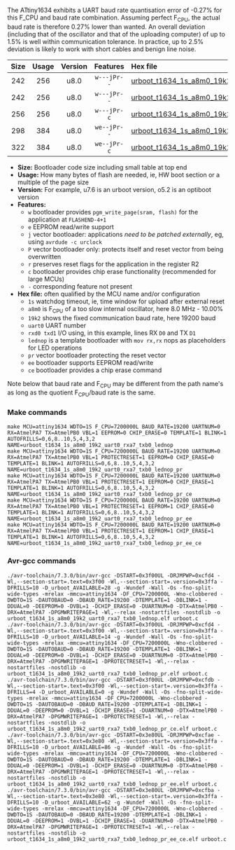 The ATtiny1634 exhibits a UART baud rate quantisation error of -0.27% for this F_CPU and baud rate combination. Assuming perfect F<sub>CPU</sub>, the actual baud rate is therefore 0.27% lower than wanted. An overall deviation (including that of the oscillator and that of the uploading computer) of up to 1.5% is well within communication tolerance. In practice, up to 2.5% deviation is likely to work with short cables and benign line noise.

|Size|Usage|Version|Features|Hex file|
|:-:|:-:|:-:|:-:|:--|
|242|256|u8.0|`w---jPr--`|[urboot_t1634_1s_a8m0_19k2_uart0_rxa7_txb0_lednop.hex](https://raw.githubusercontent.com/stefanrueger/urboot.hex/main/mcus/attiny1634/watchdog_1_s/internal_oscillator_a-10.00%25/%2B8m000000_hz/%2B%2B19k2_baud/uart0_rxa7_txb0/lednop/urboot_t1634_1s_a8m0_19k2_uart0_rxa7_txb0_lednop.hex)|
|242|256|u8.0|`w---jPr--`|[urboot_t1634_1s_a8m0_19k2_uart0_rxa7_txb0_lednop_pr.hex](https://raw.githubusercontent.com/stefanrueger/urboot.hex/main/mcus/attiny1634/watchdog_1_s/internal_oscillator_a-10.00%25/%2B8m000000_hz/%2B%2B19k2_baud/uart0_rxa7_txb0/lednop/urboot_t1634_1s_a8m0_19k2_uart0_rxa7_txb0_lednop_pr.hex)|
|256|256|u8.0|`w---jPr-c`|[urboot_t1634_1s_a8m0_19k2_uart0_rxa7_txb0_lednop_pr_ce.hex](https://raw.githubusercontent.com/stefanrueger/urboot.hex/main/mcus/attiny1634/watchdog_1_s/internal_oscillator_a-10.00%25/%2B8m000000_hz/%2B%2B19k2_baud/uart0_rxa7_txb0/lednop/urboot_t1634_1s_a8m0_19k2_uart0_rxa7_txb0_lednop_pr_ce.hex)|
|298|384|u8.0|`we--jPr--`|[urboot_t1634_1s_a8m0_19k2_uart0_rxa7_txb0_lednop_pr_ee.hex](https://raw.githubusercontent.com/stefanrueger/urboot.hex/main/mcus/attiny1634/watchdog_1_s/internal_oscillator_a-10.00%25/%2B8m000000_hz/%2B%2B19k2_baud/uart0_rxa7_txb0/lednop/urboot_t1634_1s_a8m0_19k2_uart0_rxa7_txb0_lednop_pr_ee.hex)|
|322|384|u8.0|`we--jPr-c`|[urboot_t1634_1s_a8m0_19k2_uart0_rxa7_txb0_lednop_pr_ee_ce.hex](https://raw.githubusercontent.com/stefanrueger/urboot.hex/main/mcus/attiny1634/watchdog_1_s/internal_oscillator_a-10.00%25/%2B8m000000_hz/%2B%2B19k2_baud/uart0_rxa7_txb0/lednop/urboot_t1634_1s_a8m0_19k2_uart0_rxa7_txb0_lednop_pr_ee_ce.hex)|

- **Size:** Bootloader code size including small table at top end
- **Usage:** How many bytes of flash are needed, ie, HW boot section or a multiple of the page size
- **Version:** For example, u7.6 is an urboot version, o5.2 is an optiboot version
- **Features:**
  + `w` bootloader provides `pgm_write_page(sram, flash)` for the application at `FLASHEND-4+1`
  + `e` EEPROM read/write support
  + `j` vector bootloader: applications *need to be patched externally*, eg, using `avrdude -c urclock`
  + `P` vector bootloader only: protects itself and reset vector from being overwritten
  + `r` preserves reset flags for the application in the register R2
  + `c` bootloader provides chip erase functionality (recommended for large MCUs)
  + `-` corresponding feature not present
- **Hex file:** often qualified by the MCU name and/or configuration
  + `1s` watchdog timeout, ie, time window for upload after external reset
  + `a8m0` is F<sub>CPU</sub> of a too slow internal oscillator, here 8.0 MHz - 10.00%
  + `19k2` shows the fixed communication baud rate, here 19200 baud
  + `uart0` UART number
  + `rxd0 txd1` I/O using, in this example, lines RX `D0` and TX `D1`
  + `lednop` is a template bootloader with `mov rx,rx` nops as placeholders for LED operations
  + `pr` vector bootloader protecting the reset vector
  + `ee` bootloader supports EEPROM read/write
  + `ce` bootloader provides a chip erase command


Note below that baud rate and F<sub>CPU</sub> may be different from the path name's as long as the quotient F<sub>CPU</sub>/baud rate is the same.

### Make commands
```
make MCU=attiny1634 WDTO=1S F_CPU=7200000L BAUD_RATE=19200 UARTNUM=0 RX=AtmelPA7 TX=AtmelPB0 VBL=1 EEPROM=0 CHIP_ERASE=0 TEMPLATE=1 BLINK=1 AUTOFRILLS=0,6,8..10,5,4,3,2 NAME=urboot_t1634_1s_a8m0_19k2_uart0_rxa7_txb0_lednop
make MCU=attiny1634 WDTO=1S F_CPU=7200000L BAUD_RATE=19200 UARTNUM=0 RX=AtmelPA7 TX=AtmelPB0 VBL=1 PROTECTRESET=1 EEPROM=0 CHIP_ERASE=0 TEMPLATE=1 BLINK=1 AUTOFRILLS=0,6,8..10,5,4,3,2 NAME=urboot_t1634_1s_a8m0_19k2_uart0_rxa7_txb0_lednop_pr
make MCU=attiny1634 WDTO=1S F_CPU=7200000L BAUD_RATE=19200 UARTNUM=0 RX=AtmelPA7 TX=AtmelPB0 VBL=1 PROTECTRESET=1 EEPROM=0 CHIP_ERASE=1 TEMPLATE=1 BLINK=1 AUTOFRILLS=0,6,8..10,5,4,3,2 NAME=urboot_t1634_1s_a8m0_19k2_uart0_rxa7_txb0_lednop_pr_ce
make MCU=attiny1634 WDTO=1S F_CPU=7200000L BAUD_RATE=19200 UARTNUM=0 RX=AtmelPA7 TX=AtmelPB0 VBL=1 PROTECTRESET=1 EEPROM=1 CHIP_ERASE=0 TEMPLATE=1 BLINK=1 AUTOFRILLS=0,6,8..10,5,4,3,2 NAME=urboot_t1634_1s_a8m0_19k2_uart0_rxa7_txb0_lednop_pr_ee
make MCU=attiny1634 WDTO=1S F_CPU=7200000L BAUD_RATE=19200 UARTNUM=0 RX=AtmelPA7 TX=AtmelPB0 VBL=1 PROTECTRESET=1 EEPROM=1 CHIP_ERASE=1 TEMPLATE=1 BLINK=1 AUTOFRILLS=0,6,8..10,5,4,3,2 NAME=urboot_t1634_1s_a8m0_19k2_uart0_rxa7_txb0_lednop_pr_ee_ce
```

### Avr-gcc commands
```
./avr-toolchain/7.3.0/bin/avr-gcc -DSTART=0x3f00UL -DRJMPWP=0xcfd4 -Wl,--section-start=.text=0x3f00 -Wl,--section-start=.version=0x3ffa -DFRILLS=10 -D_urboot_AVAILABLE=28 -g -Wundef -Wall -Os -fno-split-wide-types -mrelax -mmcu=attiny1634 -DF_CPU=7200000L -Wno-clobbered -DWDTO=1S -DAUTOBAUD=0 -DBAUD_RATE=19200 -DTEMPLATE=1 -DBLINK=1 -DDUAL=0 -DEEPROM=0 -DVBL=1 -DCHIP_ERASE=0 -DUARTNUM=0 -DTX=AtmelPB0 -DRX=AtmelPA7 -DPGMWRITEPAGE=1 -Wl,--relax -nostartfiles -nostdlib -o urboot_t1634_1s_a8m0_19k2_uart0_rxa7_txb0_lednop.elf urboot.c
./avr-toolchain/7.3.0/bin/avr-gcc -DSTART=0x3f00UL -DRJMPWP=0xcfd4 -Wl,--section-start=.text=0x3f00 -Wl,--section-start=.version=0x3ffa -DFRILLS=10 -D_urboot_AVAILABLE=14 -g -Wundef -Wall -Os -fno-split-wide-types -mrelax -mmcu=attiny1634 -DF_CPU=7200000L -Wno-clobbered -DWDTO=1S -DAUTOBAUD=0 -DBAUD_RATE=19200 -DTEMPLATE=1 -DBLINK=1 -DDUAL=0 -DEEPROM=0 -DVBL=1 -DCHIP_ERASE=0 -DUARTNUM=0 -DTX=AtmelPB0 -DRX=AtmelPA7 -DPGMWRITEPAGE=1 -DPROTECTRESET=1 -Wl,--relax -nostartfiles -nostdlib -o urboot_t1634_1s_a8m0_19k2_uart0_rxa7_txb0_lednop_pr.elf urboot.c
./avr-toolchain/7.3.0/bin/avr-gcc -DSTART=0x3f00UL -DRJMPWP=0xcfdb -Wl,--section-start=.text=0x3f00 -Wl,--section-start=.version=0x3ffa -DFRILLS=4 -D_urboot_AVAILABLE=0 -g -Wundef -Wall -Os -fno-split-wide-types -mrelax -mmcu=attiny1634 -DF_CPU=7200000L -Wno-clobbered -DWDTO=1S -DAUTOBAUD=0 -DBAUD_RATE=19200 -DTEMPLATE=1 -DBLINK=1 -DDUAL=0 -DEEPROM=0 -DVBL=1 -DCHIP_ERASE=1 -DUARTNUM=0 -DTX=AtmelPB0 -DRX=AtmelPA7 -DPGMWRITEPAGE=1 -DPROTECTRESET=1 -Wl,--relax -nostartfiles -nostdlib -o urboot_t1634_1s_a8m0_19k2_uart0_rxa7_txb0_lednop_pr_ce.elf urboot.c
./avr-toolchain/7.3.0/bin/avr-gcc -DSTART=0x3e80UL -DRJMPWP=0xcfae -Wl,--section-start=.text=0x3e80 -Wl,--section-start=.version=0x3ffa -DFRILLS=10 -D_urboot_AVAILABLE=86 -g -Wundef -Wall -Os -fno-split-wide-types -mrelax -mmcu=attiny1634 -DF_CPU=7200000L -Wno-clobbered -DWDTO=1S -DAUTOBAUD=0 -DBAUD_RATE=19200 -DTEMPLATE=1 -DBLINK=1 -DDUAL=0 -DEEPROM=1 -DVBL=1 -DCHIP_ERASE=0 -DUARTNUM=0 -DTX=AtmelPB0 -DRX=AtmelPA7 -DPGMWRITEPAGE=1 -DPROTECTRESET=1 -Wl,--relax -nostartfiles -nostdlib -o urboot_t1634_1s_a8m0_19k2_uart0_rxa7_txb0_lednop_pr_ee.elf urboot.c
./avr-toolchain/7.3.0/bin/avr-gcc -DSTART=0x3e80UL -DRJMPWP=0xcfba -Wl,--section-start=.text=0x3e80 -Wl,--section-start=.version=0x3ffa -DFRILLS=10 -D_urboot_AVAILABLE=62 -g -Wundef -Wall -Os -fno-split-wide-types -mrelax -mmcu=attiny1634 -DF_CPU=7200000L -Wno-clobbered -DWDTO=1S -DAUTOBAUD=0 -DBAUD_RATE=19200 -DTEMPLATE=1 -DBLINK=1 -DDUAL=0 -DEEPROM=1 -DVBL=1 -DCHIP_ERASE=1 -DUARTNUM=0 -DTX=AtmelPB0 -DRX=AtmelPA7 -DPGMWRITEPAGE=1 -DPROTECTRESET=1 -Wl,--relax -nostartfiles -nostdlib -o urboot_t1634_1s_a8m0_19k2_uart0_rxa7_txb0_lednop_pr_ee_ce.elf urboot.c
```

